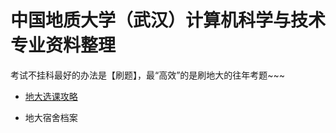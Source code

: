 # 中国地质大学（武汉）计算机科学与技术专业资料整理

考试不挂科最好的办法是【刷题】，最“高效”的是刷地大的往年考题~~~

- [地大选课攻略](./Documents/地大选课攻略.md)

- 地大宿舍档案

